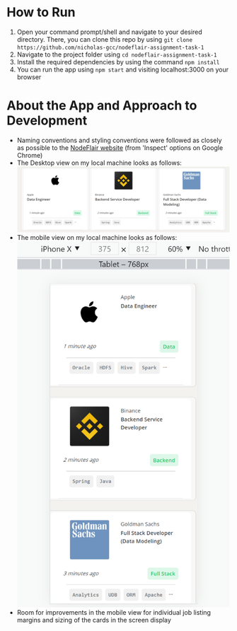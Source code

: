 # How to Run
1. Open your command prompt/shell and navigate to your desired directory. There, you can clone this repo by using `git clone https://github.com/nicholas-gcc/nodeflair-assignment-task-1`
2. Navigate to the project folder using `cd nodeflair-assignment-task-1`
3. Install the required dependencies by using the command `npm install`
4. You can run the app using `npm start` and visiting localhost:3000 on your browser

# About the App and Approach to Development
- Naming conventions and styling conventions were followed as closely as possible to the [NodeFlair website](https://www.nodeflair.com/) (from 'Inspect' options on Google Chrome)
- The Desktop view on my local machine looks as follows: ![Desktop View](/public/desktop-view.PNG)
- The mobile view on my local machine looks as follows: ![Mobile View](/public/phone-view.PNG)
- Room for improvements in the mobile view for individual job listing margins and sizing of the cards in the screen display
